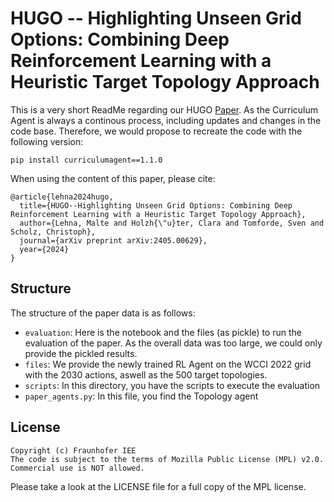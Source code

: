HUGO -- Highlighting Unseen Grid Options: Combining Deep Reinforcement Learning with a Heuristic Target Topology Approach
===============

This is a very short ReadMe regarding  our HUGO
[Paper](https://arxiv.org/abs/2405.00629#). As the Curriculum Agent is always a continous process, including 
updates and changes in the code base. Therefore, we would propose to recreate the code with the following version: 

```
pip install curriculumagent==1.1.0
```
When using the content of this paper, please cite: 
```
@article{lehna2024hugo,
  title={HUGO--Highlighting Unseen Grid Options: Combining Deep Reinforcement Learning with a Heuristic Target Topology Approach},
  author={Lehna, Malte and Holzh{\"u}ter, Clara and Tomforde, Sven and Scholz, Christoph},
  journal={arXiv preprint arXiv:2405.00629},
  year={2024}
}
```

Structure
-------
The structure of the paper data is as follows: 
- ```evaluation```: Here is the notebook and the files (as pickle) to run the evaluation of the paper. As the 
  overall data was too large, we could only provide the pickled results. 
- ```files```: We provide the newly trained RL Agent on the WCCI 2022 grid with the 2030 actions, aswell as the 500 
  target topologies. 
- ```scripts```: In this directory, you have the scripts to execute the evaluation 
- ```paper_agents.py```: In this file, you find the Topology agent 

License
-------

```
Copyright (c) Fraunhofer IEE
The code is subject to the terms of Mozilla Public License (MPL) v2.0.
Commercial use is NOT allowed.
```

Please take a look at the LICENSE file for a full copy of the MPL license.
